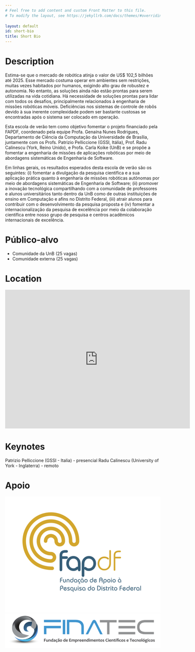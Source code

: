 ```yaml
---
# Feel free to add content and custom Front Matter to this file.
# To modify the layout, see https://jekyllrb.com/docs/themes/#overriding-theme-defaults

layout: default
id: short-bio
title: Short Bio
---
```

# Description
Estima-se que o mercado de robótica atinja o valor de US\$ 102,5 bilhões até 2025. Esse mercado costuma operar em ambientes sem restrições, muitas vezes habitados por humanos, exigindo alto grau de robustez e autonomia. No entanto, as soluções ainda não estão prontas para serem utilizadas na vida cotidiana. Há necessidade de soluções prontas para lidar com todos os desafios, principalmente relacionados à engenharia de missões robóticas móveis. Deficiências nos sistemas de controle de robôs devido à sua inerente complexidade podem ser bastante custosas se encontradas após o sistema ser colocado em operação. 

Esta escola de verão tem como objetivo fomentar o projeto financiado pela FAPDF, coordenado pela equipe  Profa. Genaína Nunes Rodrigues, Departamento de Ciência da Computação da Universidade de Brasília, juntamente com os Profs. Patrizio Pelliccione (GSSI, Itália), Prof. Radu Calinescu (York, Reino Unido), e Profa. Carla Koike (UnB) e se propõe a fomentar a engenharia de missões de aplicações robóticas por meio de abordagens sistemáticas de Engenharia de Software. 

Em linhas gerais, os resultados esperados desta escola de verão são os seguintes: (i) fomentar a divulgação da pesquisa científica e a sua aplicação prática quanto à engenharia de missões robóticas autônomas por meio de abordagens sistemáticas de Engenharia de Software; (ii) promover a inovação tecnológica compartilhando com a comunidade de professores e alunos universitários tanto dentro da UnB como de outras instituições de ensino em Computação e afins no Distrito Federal, (iii) atrair alunos para contribuir com o desenvolvimento da pesquisa proposta e (iv)  fomentar a internacionalização da pesquisa de excelência por meio da colaboração científica entre nosso grupo de pesquisa e centros acadêmicos internacionais de excelência.

# Público-alvo
- Comunidade da UnB (25 vagas)
- Comunidade externa (25 vagas)


# Location
<iframe src="https://www.google.com/maps/embed?pb=!1m18!1m12!1m3!1d1614.4507420044106!2d-47.87019225640228!3d-15.759991497010041!2m3!1f0!2f0!3f0!3m2!1i1024!2i768!4f13.1!3m3!1m2!1s0x935a3bb88f71361f%3A0x3933d293e644ad55!2zUHLDqWRpbyBkZSBDacOqbmNpYSBkYSBDb21wdXRhw6fDo28gZSBFc3RhdMOtc3RpY2EgLSBDSUMvRVNU!5e0!3m2!1spt-BR!2sbr!4v1676081180278!5m2!1spt-BR!2sbr" width="600" height="450" class="w-full" style="border:0;" allowfullscreen="" loading="lazy" referrerpolicy="no-referrer-when-downgrade"></iframe>


# Keynotes
Patrizio Pelliccione (GSSI - Italia) - presencial
Radu Calinescu (University of York - Inglaterra) - remoto


# Apoio
![Logo FAPDF](assets/fapdf.png "FAPDF")
![Logo Finatec](assets/finatec.png "Finatec")

